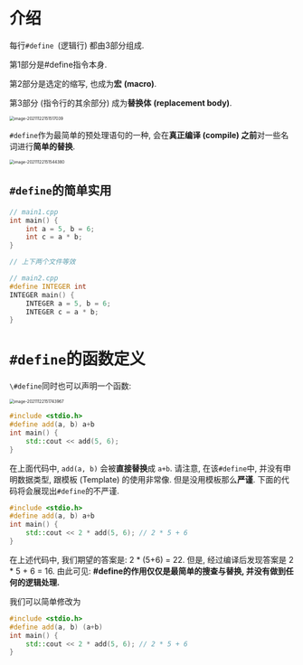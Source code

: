 # 介绍

每行`#define `(逻辑行) 都由3部分组成. 

第1部分是#define指令本身.

第2部分是选定的缩写, 也成为**宏** **(macro)**.

第3部分 (指令行的其余部分) 成为**替换体** **(replacement body)**.

<img src="D:\dev\AllNote\.mdnote\assets\image-20211122151517039.png" alt="image-20211122151517039" style="zoom:50%;" />

`#define`作为最简单的预处理语句的一种, 会在**真正编译 (compile) 之前**对一些名词进行**简单的替换**.

<img src="D:\dev\AllNote\.mdnote\assets\image-20211122151544380.png" alt="image-20211122151544380" style="zoom:50%;" />

## `#define`的简单实用

```cpp
// main1.cpp
int main() {
    int a = 5, b = 6;
    int c = a * b;
}

// 上下两个文件等效

// main2.cpp
#define INTEGER int
INTEGER main() {
    INTEGER a = 5, b = 6;
    INTEGER c = a * b;
}
```

# `#define`的函数定义

`\#define`同时也可以声明一个函数:

<img src="D:\dev\AllNote\.mdnote\assets\image-20211122151743967.png" alt="image-20211122151743967" style="zoom:50%;" />

```cpp
#include <stdio.h>
#define add(a, b) a+b
int main() {
    std::cout << add(5, 6);
}
```

在上面代码中, `add(a, b)` 会被**直接替换**成 `a+b`. 请注意, 在该`#define`中, 并没有申明数据类型, 跟模板 (Template) 的使用非常像. 但是没用模板那么**严谨**. 下面的代码将会展现出`#define`的不严谨.

```cpp
#include <stdio.h>
#define add(a, b) a+b
int main() {
    std::cout << 2 * add(5, 6); // 2 * 5 + 6
}
```

在上述代码中, 我们期望的答案是: 2 * (5+6) = 22. 但是, 经过编译后发现答案是 2 * 5 + 6 = 16. 由此可见: **#define的作用仅仅是最简单的搜查与替换, 并没有做到任何的逻辑处理.**

我们可以简单修改为

```cpp
#include <stdio.h>
#define add(a, b) (a+b)
int main() {
    std::cout << 2 * add(5, 6); // 2 * 5 + 6
}
```


